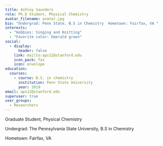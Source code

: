 ```yaml
---
title: Ashley Saunders
role: Ph.D Student, Physical Chemistry
avatar_filename: avatar.jpg
bio: "Undergrad: Penn State, B.S in Chemistry  Hometown: Fairfax, VA "
interests:
  - "Hobbies: Singing and Knitting"
  - "Favorite color: Emerald green"
social:
  - display:
      header: false
    link: mailto:aps12@stanford.edu
    icon_pack: fas
    icon: envelope
education:
  courses:
    - course: B.S. in chemistry
      institution: Penn State University
      year: 2019
email: aps12@stanford.edu
superuser: true
user_groups:
  - Researchers
---
```

Graduate Student, Physical Chemistry

Undergrad: The Pennsylvania State University, B.S in Chemistry

Hometown: Fairfax, VA